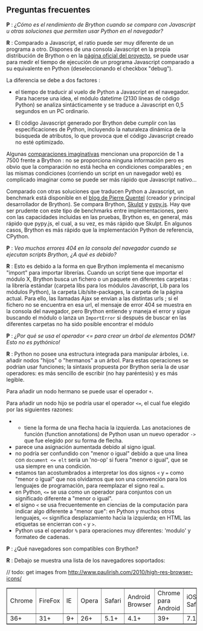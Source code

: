Preguntas frecuentes
--------------------

__P__ : _¿Cómo es el rendimiento de Brython cuando se compara con Javascript u otras soluciones que permiten usar Python en el navegador?_

__R__ : Comparado a Javascript, el ratio puede ser muy diferente de un programa a otro. Dispones de una consola Javascript en la propia distribución de Brython o en la [página oficial del proyecto](http://brython.info/tests/js_console.html), se puede usar para medir el tiempo de ejecución de un programa Javascript comparado a su equivalente en Python (deseleccionando el checkbox "debug").

La diferencia se debe a dos factores :

- el tiempo de traducir al vuelo de Python  a Javascript en el navegador. Para hacerse una idea, el módulo datetime (2130 líneas de código Python) se analiza sintácticamente y se traduce a Javascript en 0,5 segundos en un PC ordinario.

- El código Javascript generado por Brython debe cumplir con las especificaciones de Python, incluyendo la naturaleza dinámica de la búsqueda de atributos, lo que provoca que el código Javascript creado no esté optimizado.

Algunas [comparaciones imaginativas](http://pyppet.blogspot.fr/2013/11/brython-vs-pythonjs.html) mencionan una proporción de 1 a 7500 frente a Brython : no se proporciona ninguna información pero es obvio que la comparación no está hecha en condiciones comparables ; en las mismas condiciones (corriendo un script en un navegador web) es complicado imaginar como se puede ser más rápido que Javascript nativo...

Comparado con otras soluciones que traducen Python a Javascript, un benchmark está disponible en el [blog de Pierre Quentel](https://brythonista.wordpress.com/2015/03/28/comparing-the-speed-of-cpython-brython-skulpt-and-pypy-js/) (creador y principal desarrollador de Brython). Se compara Brython, [Skulpt](http://skulpt.org) y [pypy.js](http://pypyjs.org/demo/). Hay que ser prudente con este tipo de benchmarks entre implementaciones, pero con las capacidades incluidas en las pruebas, Brython es, en general, más rápido que pypy.js, el cual, a su vez, es más rápido que Skulpt. En algunos casos, Brython es más rápido que la implementación Python de referencia, CPython.

__P__ : _Veo muchos errores 404 en la consola del navegador cuando se ejecutan scripts Brython, ¿A qué es debido?_

__R__ : Esto es debido a la forma en que Brython implementa el mecanismo "import" para importar librerías. Cuando un script tiene que importar el módulo X, Brython busca un fichero o un paquete en diferentes carpetas : la librería estándar (carpeta libs para los módulos Javascript, Lib para los módulos Python), la carpeta Lib/site-packages, la carpeta de la página actual. Para ello, las llamadas Ajax se envían a las distintas urls ; si el fichero no se encuentra en esa url, el mensaje de error 404 se muestra en la consola del navegador, pero Brython entiende y maneja el error y sigue buscando el módulo o lanza un `ImportError` si después de buscar en las diferentes carpetas no ha sido posible encontrar el módulo 

__P__ : _¿Por qué se usa el operador <= para crear un árbol de elementos DOM? Esto no es pythónico!_

__R__ : Python no posee una estructura integrada para manipular árboles, i.e. añadir nodos "hijos" o "hermanos" a un árbol. Para estas operaciones se podrían usar funciones; la sintaxis propuesta por Brython sería la de usar operadores: es más sencillo de escribir (no hay paréntesis) y es más legible.

Para añadir un nodo hermano se puede usar el operador `+`.

Para añadir un nodo hijo se podría usar el operador `<=`, el cual fue elegido por las siguientes razones:

- - tiene la forma de una flecha hacia la izquierda. Las anotaciones de función (function annotations) de Python usan un nuevo operador `->` que fue elegido por su forma de flecha.
- parece una asignación aumentada debido al signo igual.
- no podría ser confundido con "menor o igual" debido a que una línea con `document <= elt` sería un 'no-op' si fuera "menor o igual", que se usa siempre en una condición.
- estamos tan acostumbrados a interpretar los dos signos `<` y `=` como "menor o igual" que nos olvidamos que son una convención para los lenguajes de programación, para reemplazar el signo real `≤`.
- en Python, `<=` se usa como un operador para conjuntos con un significado diferente a "menor o igual".
- el signo `<` se usa frecuentemente en ciencias de la computación para indicar algo diferente a "menor que": en Python y muchos otros lenguajes, `<<` significa desplazamiento hacia la izquierda; en HTML las etiquetas se encierran con `<` y `>`.
- Python usa el operador `%` para operaciones muy diferentes: 'modulo' y formateo de cadenas.

__P__ : ¿Qué navegadores son compatibles con Brython?

__R__ : Debajo se muestra una lista de los navegadores soportados:

// todo: get images from http://www.paulirish.com/2010/high-res-browser-icons/

<table border="1">
  <tr><td>Chrome</td><td>FireFox</td><td>IE</td><td>Opera</td><td>Safari</td><td>Android Browser</td><td>Chrome para Android</td><td>iOS Safari</td><td>Opera Mini</td></tr>
  <tr><td>36+</td><td>31+</td><td>9+</td><td>26+</td><td>5.1+</td><td>4.1+</td><td>39+</td><td>7.1+</td><td>8+</td></tr>
</table>
